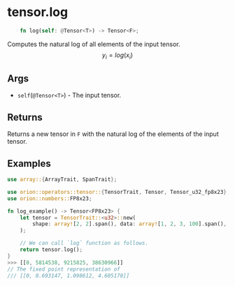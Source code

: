 # tensor.log

```rust 
    fn log(self: @Tensor<T>) -> Tensor<F>;
```

Computes the natural log of all elements of the input tensor.
$$
y_i=log({x_i})
$$

## Args

* `self`(`@Tensor<T>`) - The input tensor.

## Returns

Returns a new tensor in `F` with the natural log of the elements of the input tensor.

## Examples

```rust
use array::{ArrayTrait, SpanTrait};

use orion::operators::tensor::{TensorTrait, Tensor, Tensor_u32_fp8x23};
use orion::numbers::FP8x23;

fn log_example() -> Tensor<FP8x23> {
    let tensor = TensorTrait::<u32>::new(
        shape: array![2, 2].span(), data: array![1, 2, 3, 100].span(),
    );

    // We can call `log` function as follows.
    return tensor.log();
}
>>> [[0, 5814538, 9215825, 38630966]]
// The fixed point representation of
/// [[0, 0.693147, 1.098612, 4.605170]]
```
